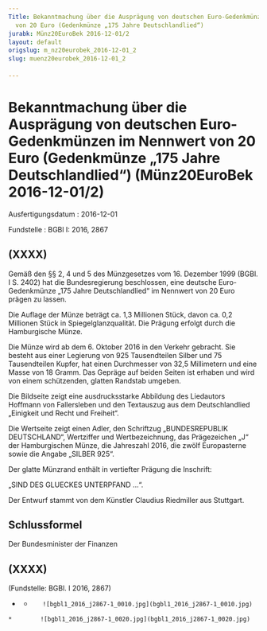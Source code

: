 ```yaml
---
Title: Bekanntmachung über die Ausprägung von deutschen Euro-Gedenkmünzen im Nennwert
  von 20 Euro (Gedenkmünze „175 Jahre Deutschlandlied“)
jurabk: Münz20EuroBek 2016-12-01/2
layout: default
origslug: m_nz20eurobek_2016-12-01_2
slug: muenz20eurobek_2016-12-01_2

---
```


# Bekanntmachung über die Ausprägung von deutschen Euro-Gedenkmünzen im Nennwert von 20 Euro (Gedenkmünze „175 Jahre Deutschlandlied“) (Münz20EuroBek 2016-12-01/2)

Ausfertigungsdatum
:   2016-12-01

Fundstelle
:   BGBl I: 2016, 2867


## (XXXX)

Gemäß den §§ 2, 4 und 5 des Münzgesetzes vom 16. Dezember 1999 (BGBl. I S. 2402) hat die Bundesregierung beschlossen, eine deutsche Euro-Gedenkmünze „175 Jahre Deutschlandlied“ im Nennwert von 20 Euro prägen zu lassen.

Die Auflage der Münze beträgt ca. 1,3 Millionen Stück, davon ca. 0,2 Millionen Stück in Spiegelglanzqualität. Die Prägung erfolgt durch die Hamburgische Münze.

Die Münze wird ab dem 6. Oktober 2016 in den Verkehr gebracht. Sie besteht aus einer Legierung von 925 Tausendteilen Silber und 75 Tausendteilen Kupfer, hat einen Durchmesser von 32,5 Millimetern und eine Masse von 18 Gramm. Das Gepräge auf beiden Seiten ist erhaben und wird von einem schützenden, glatten Randstab umgeben.

Die Bildseite zeigt eine ausdrucksstarke Abbildung des Liedautors Hoffmann von Fallersleben und den Textauszug aus dem Deutschlandlied „Einigkeit und Recht und Freiheit“.

Die Wertseite zeigt einen Adler, den Schriftzug „BUNDESREPUBLIK DEUTSCHLAND“, Wertziffer und Wertbezeichnung, das Prägezeichen „J“ der Hamburgischen Münze, die Jahreszahl 2016, die zwölf Europasterne sowie die Angabe „SILBER 925“.

Der glatte Münzrand enthält in vertiefter Prägung die Inschrift:

„SIND DES GLUECKES UNTERPFAND …“.

Der Entwurf stammt von dem Künstler Claudius Riedmiller aus Stuttgart.


## Schlussformel

Der Bundesminister der Finanzen


## (XXXX)

(Fundstelle: BGBl. I 2016, 2867)


*    *        ![bgbl1_2016_j2867-1_0010.jpg](bgbl1_2016_j2867-1_0010.jpg)
    *        ![bgbl1_2016_j2867-1_0020.jpg](bgbl1_2016_j2867-1_0020.jpg)


